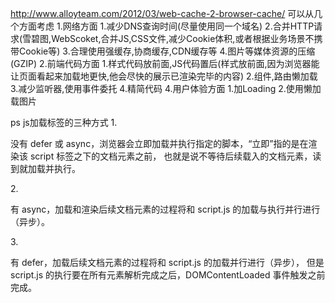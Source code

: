 http://www.alloyteam.com/2012/03/web-cache-2-browser-cache/
可以从几个方面考虑
1.网络方面
    1.减少DNS查询时间(尽量使用同一个域名)
    2.合并HTTP请求(雪碧图,WebScoket,合并JS,CSS文件,减少Cookie体积,或者根据业务场景不携带Cookie等)
    3.合理使用强缓存,协商缓存,CDN缓存等
    4.图片等媒体资源的压缩(GZIP)
2.前端代码方面
    1.样式代码放前面,JS代码置后(样式放前面,因为浏览器能让页面看起来加载地更快,他会尽快的展示已渲染完毕的内容)
    2.组件,路由懒加载
    3.减少监听器,使用事件委托
    4.精简代码
4.用户体验方面
    1.加Loading
    2.使用懒加载图片



ps js加载标签的三种方式
1.<script src="script.js"></script>

没有 defer 或 async，浏览器会立即加载并执行指定的脚本，“立即”指的是在渲染该 script 标签之下的文档元素之前，
也就是说不等待后续载入的文档元素，读到就加载并执行。

2.<script async src="script.js"></script>

有 async，加载和渲染后续文档元素的过程将和 script.js 的加载与执行并行进行（异步）。

3.<script defer src="myscript.js"></script>

有 defer，加载后续文档元素的过程将和 script.js 的加载并行进行（异步），
但是 script.js 的执行要在所有元素解析完成之后，DOMContentLoaded 事件触发之前完成。
